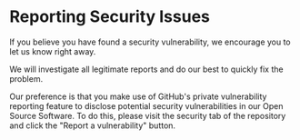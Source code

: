 # Reporting Security Issues
If you believe you have found a security vulnerability, we encourage you to let us know right away.

We will investigate all legitimate reports and do our best to quickly fix the problem.

Our preference is that you make use of GitHub's private vulnerability reporting feature to disclose potential security vulnerabilities in our Open Source Software. To do this, please visit the security tab of the repository and click the "Report a vulnerability" button.
